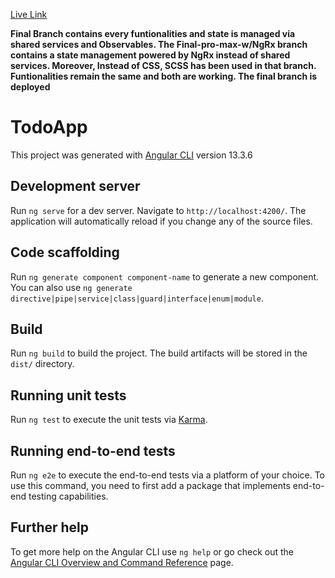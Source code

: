 [Live Link](https://ng-todoapp-ayon.netlify.app/all)

**Final Branch contains every funtionalities and state is managed via shared services and Observables. The Final-pro-max-w/NgRx branch contains a state management powered by NgRx instead of shared services. Moreover, Instead of CSS, SCSS has been used in that branch. Funtionalities remain the same and both are working. The final branch is deployed**

# TodoApp

This project was generated with [Angular CLI](https://github.com/angular/angular-cli) version 13.3.6

## Development server

Run `ng serve` for a dev server. Navigate to `http://localhost:4200/`. The application will automatically reload if you change any of the source files.

## Code scaffolding

Run `ng generate component component-name` to generate a new component. You can also use `ng generate directive|pipe|service|class|guard|interface|enum|module`.

## Build

Run `ng build` to build the project. The build artifacts will be stored in the `dist/` directory.

## Running unit tests

Run `ng test` to execute the unit tests via [Karma](https://karma-runner.github.io).

## Running end-to-end tests

Run `ng e2e` to execute the end-to-end tests via a platform of your choice. To use this command, you need to first add a package that implements end-to-end testing capabilities.

## Further help

To get more help on the Angular CLI use `ng help` or go check out the [Angular CLI Overview and Command Reference](https://angular.io/cli) page.
